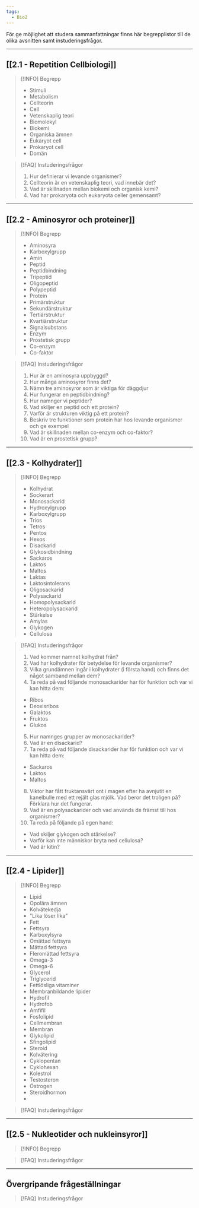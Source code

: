 ```yaml
---
tags:
  - Bio2
---
```


För ge möjlighet att studera sammanfattningar finns här begrepplistor till de olika avsnitten samt instuderingsfrågor.

---

## [[2.1 - Repetition Cellbiologi]]

>[!INFO] Begrepp
>- Stimuli
>- Metabolism
>- Cellteorin
>- Cell
>- Vetenskaplig teori
>- Biomolekyl
>- Biokemi
>- Organiska ämnen
>- Eukaryot cell
>- Prokaryot cell
>- Domän

>[!FAQ] Instuderingsfrågor
>1. Hur definierar vi levande organismer?
>2. Cellteorin är en vetenskaplig teori, vad innebär det?
>3. Vad är skillnaden mellan biokemi och organisk kemi?
>4. Vad har prokaryota och eukaryota celler gemensamt?


---

## [[2.2 - Aminosyror och proteiner]]

>[!INFO] Begrepp
>- Aminosyra
>- Karboxylgrupp
>- Amin
>- Peptid
>- Peptidbindning
>- Tripeptid
>- Oligopeptid
>- Polypeptid
>- Protein
>- Primärstruktur
>- Sekundärstruktur
>- Tertiärstruktur
>- Kvartiärstruktur
>- Signalsubstans
>- Enzym
>- Prostetisk grupp
>- Co-enzym
>- Co-faktor

>[!FAQ] Instuderingsfrågor
>1.  Hur är en aminosyra uppbyggd?
>2. Hur många aminosyror finns det?
>3. Nämn tre aminosyror som är viktiga för däggdjur
>4. Hur fungerar en peptidbindning?
>5. Hur namnger vi peptider?
>6. Vad skiljer en peptid och ett protein?
>7. Varför är strukturen viktig på ett protein?
>8. Beskriv tre funktioner som protein har hos levande organismer och ge exempel
>9. Vad är skillnaden mellan co-enzym och co-faktor?
>10. Vad är en prostetisk grupp?

---
## [[2.3 - Kolhydrater]]

>[!INFO] Begrepp
>- Kolhydrat
>- Sockerart
>- Monosackarid
>- Hydroxylgrupp
>- Karboxylgrupp
>- Trios
>- Tetros
>- Pentos
>- Hexos
>- Disackarid
>- Glykosidbindning
>- Sackaros
>- Laktos
>- Maltos
>- Laktas
>- Laktosintolerans
>- Oligosackarid
>- Polysackarid
>- Homopolysackarid
>- Heteropolysackarid
>- Stärkelse
>- Amylas
>- Glykogen
>- Cellulosa

>[!FAQ] Instuderingsfrågor
>1.  Vad kommer namnet kolhydrat från?
>2. Vad har kolhydrater för betydelse för levande organismer?
>3. Vilka grundämnen ingår i kolhydrater (i första hand) och finns det något samband mellan dem?
>4. Ta reda på vad följande monosackarider har för funktion och var vi kan hitta dem:
>	- Ribos
>	- Deoxisribos
>	- Galaktos
>	- Fruktos
>	- Glukos
>5. Hur namnges grupper av monosackarider?
>6. Vad är en disackarid?
>7. Ta reda på vad följande disackarider har för funktion och var vi kan hitta dem:
>	- Sackaros
>	- Laktos
>	- Maltos
>8. Viktor har fått fruktansvärt ont i magen efter ha avnjutit en kanelbulle med ett rejält glas mjölk. Vad beror det troligen på? Förklara hur det fungerar.
>9. Vad är en polysackarider och vad används de främst till hos organismer?
>10. Ta reda på följande på egen hand:
>	- Vad skiljer glykogen och stärkelse?
>	- Varför kan inte människor bryta ned cellulosa?
>	- Vad är kitin?

---

## [[2.4 - Lipider]]

>[!INFO] Begrepp
>- Lipid
>- Opolära ämnen
>- Kolvätekedja
>- "Lika löser lika"
>- Fett
>- Fettsyra
>- Karboxylsyra
>- Omättad fettsyra
>- Mättad fettsyra
>- Fleromättad fettsyra
>- Omega-3
>- Omega-6
>- Glycerol
>- Triglycerid
>- Fettlösliga vitaminer
>- Membranbildande lipider
>- Hydrofil
>- Hydrofob
>- Amfifil
>- Fosfolipid
>- Cellmembran
>- Membran
>- Glykolipid
>- Sfingolipid
>- Steroid
>- Kolvätering
>- Cyklopentan
>- Cyklohexan
>- Kolestrol
>- Testosteron
>- Östrogen
>- Steroidhormon
>- 

>[!FAQ] Instuderingsfrågor

---

## [[2.5 - Nukleotider och nukleinsyror]]

>[!INFO] Begrepp

>[!FAQ] Instuderingsfrågor

---

## Övergripande frågeställningar

>[!FAQ] Instuderingsfrågor
